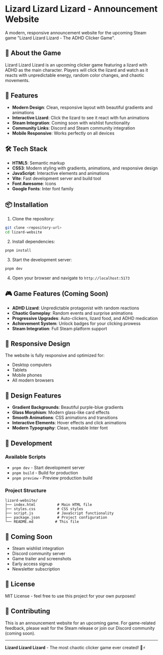 # Lizard Lizard Lizard - Announcement Website

A modern, responsive announcement website for the upcoming Steam game "Lizard Lizard Lizard - The ADHD Clicker Game".

## 🦎 About the Game

Lizard Lizard Lizard is an upcoming clicker game featuring a lizard with ADHD as the main character. Players will click the lizard and watch as it reacts with unpredictable energy, random color changes, and chaotic movements.

## 🚀 Features

- **Modern Design**: Clean, responsive layout with beautiful gradients and animations
- **Interactive Lizard**: Click the lizard to see it react with fun animations
- **Steam Integration**: Coming soon with wishlist functionality
- **Community Links**: Discord and Steam community integration
- **Mobile Responsive**: Works perfectly on all devices

## 🛠️ Tech Stack

- **HTML5**: Semantic markup
- **CSS3**: Modern styling with gradients, animations, and responsive design
- **JavaScript**: Interactive elements and animations
- **Vite**: Fast development server and build tool
- **Font Awesome**: Icons
- **Google Fonts**: Inter font family

## 📦 Installation

1. Clone the repository:
```bash
git clone <repository-url>
cd lizard-website
```

2. Install dependencies:
```bash
pnpm install
```

3. Start the development server:
```bash
pnpm dev
```

4. Open your browser and navigate to `http://localhost:5173`

## 🎮 Game Features (Coming Soon)

- **ADHD Lizard**: Unpredictable protagonist with random reactions
- **Chaotic Gameplay**: Random events and surprise animations
- **Progressive Upgrades**: Auto-clickers, lizard food, and ADHD medication
- **Achievement System**: Unlock badges for your clicking prowess
- **Steam Integration**: Full Steam platform support

## 📱 Responsive Design

The website is fully responsive and optimized for:
- Desktop computers
- Tablets
- Mobile phones
- All modern browsers

## 🎨 Design Features

- **Gradient Backgrounds**: Beautiful purple-blue gradients
- **Glass Morphism**: Modern glass-like card effects
- **Smooth Animations**: CSS animations and transitions
- **Interactive Elements**: Hover effects and click animations
- **Modern Typography**: Clean, readable Inter font

## 🔧 Development

### Available Scripts

- `pnpm dev` - Start development server
- `pnpm build` - Build for production
- `pnpm preview` - Preview production build

### Project Structure

```
lizard-website/
├── index.html          # Main HTML file
├── styles.css          # CSS styles
├── script.js           # JavaScript functionality
├── package.json        # Project configuration
└── README.md          # This file
```

## 🌟 Coming Soon

- Steam wishlist integration
- Discord community server
- Game trailer and screenshots
- Early access signup
- Newsletter subscription

## 📄 License

MIT License - feel free to use this project for your own purposes!

## 🤝 Contributing

This is an announcement website for an upcoming game. For game-related feedback, please wait for the Steam release or join our Discord community (coming soon).

---

**Lizard Lizard Lizard** - The most chaotic clicker game ever created! 🦎⚡
